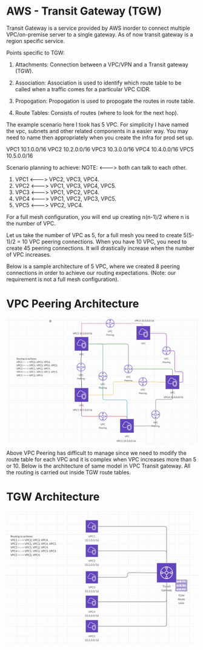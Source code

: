 # AWS - Transit Gateway (TGW)

Transit Gateway is a service provided by AWS inorder to connect multiple VPC/on-premise server to a single gateway. As of now transit gateway is a region specific service.

Points specific to TGW:

1) Attachments:
     Connection between a VPC/VPN and a Transit gateway (TGW).

2) Association:
     Association is used to identify which route table to be called when a traffic comes for a particular VPC CIDR.

3) Propogation:
     Propogation is used to propogate the routes in route table.

4) Route Tables:
     Consists of routes (where to look for the next hop).
     
The example scenario here I took has 5 VPC. For simplicity I have named the vpc, subnets and other related components in a easier way. You may need to name then appropriately when you create the infra for prod set up.


VPC1 10.1.0.0/16
VPC2 10.2.0.0/16
VPC3 10.3.0.0/16
VPC4 10.4.0.0/16
VPC5 10.5.0.0/16

Scenario planning to achieve: 
NOTE: <---> both can talk to each other.

1) VPC1 <---> VPC2, VPC3, VPC4.
2) VPC2 <---> VPC1, VPC3, VPC4, VPC5.
3) VPC3 <---> VPC1, VPC2, VPC4.
4) VPC4 <---> VPC1, VPC2, VPC3, VPC5.
5) VPC5 <---> VPC2, VPC4.

For a full mesh configuration, you will end up creating n(n-1)/2 where n is the number of VPC. 

Let us take the number of VPC as 5, for a full mesh you need to create 5(5-1)/2 = 10 VPC peering connections. When you have 10 VPC, you need to create 45 peering connections. It will drastically increase when the number of VPC increases.

Below is a sample architecture of 5 VPC, where we created 8 peering connections in order to achieve our routing expectations. (Note: our requirement is not a full mesh configuration).

# VPC Peering Architecture 
![](vpc_peering.jpg)

Above VPC Peering has difficult to manage since we need to modify the route table for each VPC and it is complex when VPC increases more than 5 or 10. Below is the architecture of same model in VPC Transit gateway. All the routing is carried out inside TGW route tables.

# TGW Architecture
![](tgw.jpg)
